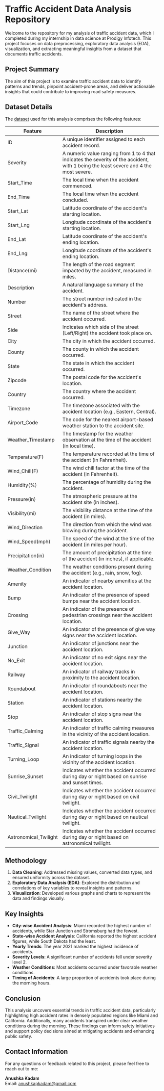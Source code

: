 # Traffic Accident Data Analysis Repository

Welcome to the repository for my analysis of traffic accident data, which I completed during my internship in data science at Prodigy Infotech. This project focuses on data preprocessing, exploratory data analysis (EDA), visualization, and extracting meaningful insights from a dataset that documents traffic accidents.

## Project Summary
The aim of this project is to examine traffic accident data to identify patterns and trends, pinpoint accident-prone areas, and deliver actionable insights that could contribute to improving road safety measures.

## Dataset Details
The [dataset](https://www.kaggle.com/datasets/sobhanmoosavi/us-accidents) used for this analysis comprises the following features:

| Feature            | Description                                                                                         |
|--------------------|-----------------------------------------------------------------------------------------------------|
| ID                 | A unique identifier assigned to each accident record.                                              |
| Severity           | A numeric value ranging from 1 to 4 that indicates the severity of the accident, with 1 being the least severe and 4 the most severe. |
| Start_Time         | The local time when the accident commenced.                                                         |
| End_Time           | The local time when the accident concluded.                                                         |
| Start_Lat          | Latitude coordinate of the accident's starting location.                                            |
| Start_Lng          | Longitude coordinate of the accident's starting location.                                           |
| End_Lat            | Latitude coordinate of the accident's ending location.                                              |
| End_Lng            | Longitude coordinate of the accident's ending location.                                             |
| Distance(mi)       | The length of the road segment impacted by the accident, measured in miles.                         |
| Description        | A natural language summary of the accident.                                                         |
| Number             | The street number indicated in the accident's address.                                             |
| Street             | The name of the street where the accident occurred.                                                 |
| Side               | Indicates which side of the street (Left/Right) the accident took place on.                        |
| City               | The city in which the accident occurred.                                                            |
| County             | The county in which the accident occurred.                                                          |
| State              | The state in which the accident occurred.                                                           |
| Zipcode            | The postal code for the accident's location.                                                        |
| Country            | The country where the accident occurred.                                                             |
| Timezone           | The timezone associated with the accident location (e.g., Eastern, Central).                        |
| Airport_Code       | The code for the nearest airport-based weather station to the accident site.                        |
| Weather_Timestamp  | The timestamp for the weather observation at the time of the accident (in local time).              |
| Temperature(F)     | The temperature recorded at the time of the accident (in Fahrenheit).                              |
| Wind_Chill(F)      | The wind chill factor at the time of the accident (in Fahrenheit).                                  |
| Humidity(%)        | The percentage of humidity during the accident.                                                    |
| Pressure(in)       | The atmospheric pressure at the accident site (in inches).                                         |
| Visibility(mi)     | The visibility distance at the time of the accident (in miles).                                    |
| Wind_Direction     | The direction from which the wind was blowing during the accident.                                  |
| Wind_Speed(mph)    | The speed of the wind at the time of the accident (in miles per hour).                             |
| Precipitation(in)  | The amount of precipitation at the time of the accident (in inches), if applicable.                |
| Weather_Condition  | The weather conditions present during the accident (e.g., rain, snow, fog).                        |
| Amenity            | An indicator of nearby amenities at the accident location.                                          |
| Bump               | An indicator of the presence of speed bumps near the accident location.                             |
| Crossing           | An indicator of the presence of pedestrian crossings near the accident location.                    |
| Give_Way           | An indicator of the presence of give way signs near the accident location.                          |
| Junction           | An indicator of junctions near the accident location.                                               |
| No_Exit            | An indicator of no exit signs near the accident location.                                          |
| Railway            | An indicator of railway tracks in proximity to the accident location.                               |
| Roundabout         | An indicator of roundabouts near the accident location.                                             |
| Station            | An indicator of stations nearby the accident location.                                              |
| Stop               | An indicator of stop signs near the accident location.                                             |
| Traffic_Calming    | An indicator of traffic calming measures in the vicinity of the accident location.                  |
| Traffic_Signal     | An indicator of traffic signals nearby the accident location.                                       |
| Turning_Loop       | An indicator of turning loops in the vicinity of the accident location.                             |
| Sunrise_Sunset     | Indicates whether the accident occurred during day or night based on sunrise and sunset times.     |
| Civil_Twilight     | Indicates whether the accident occurred during day or night based on civil twilight.               |
| Nautical_Twilight  | Indicates whether the accident occurred during day or night based on nautical twilight.            |
| Astronomical_Twilight| Indicates whether the accident occurred during day or night based on astronomical twilight.      |

## Methodology
1. **Data Cleaning**: Addressed missing values, converted data types, and ensured uniformity across the dataset.
2. **Exploratory Data Analysis (EDA)**: Explored the distribution and correlations of key variables to reveal insights and patterns.
3. **Visualization**: Developed various graphs and charts to represent the data and findings visually.

## Key Insights
- **City-wise Accident Analysis**: Miami recorded the highest number of accidents, while Star Junction and Stromsburg had the fewest.
- **State-wise Accident Analysis**: California reported the highest accident figures, while South Dakota had the least.
- **Yearly Trends**: The year 2021 marked the highest incidence of accidents.
- **Severity Levels**: A significant number of accidents fell under severity level 2.
- **Weather Conditions**: Most accidents occurred under favorable weather conditions.
- **Timing of Accidents**: A large proportion of accidents took place during the morning hours.

## Conclusion
This analysis uncovers essential trends in traffic accident data, particularly highlighting high accident rates in densely populated regions like Miami and California. Additionally, many accidents transpired under clear weather conditions during the morning. These findings can inform safety initiatives and support policy decisions aimed at mitigating accidents and enhancing public safety.

## Contact Information
For any questions or feedback related to this project, please feel free to reach out to me:

**Anushka Kadam**  
Email: anushkapkadam@gmail.com
